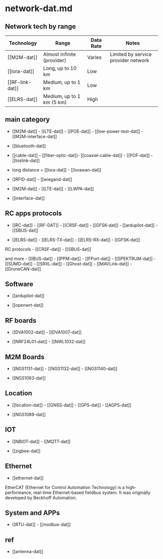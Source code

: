 # network-dat.md

## Network tech by range 

| Technology      | Range                        | Data Rate        | Notes                                      |
|-----------------|-----------------------------|------------------|---------------------------------------------|
| [[M2M-dat]]     | Almost infinite (provider)  | Varies           | Limited by service provider network         |
| [[lora-dat]]    | Long, up to 10 km           | Low              |                                            |
| [[RF-link-dat]] | Medium, up to 1 km          | Low              |                                            |
| [[ELRS-dat]]    | Medium, up to 1 km (5 km)   | High             |                                            |



## main category

- [[M2M-dat]] - [[LTE-dat]] - [[POE-dat]] - [[low-power-test-dat]] - [[M2M-interface-dat]]

- [[bluetooth-dat]]


- [[cable-dat]] - [[fiber-optic-dat]]- [[coaxial-cable-dat]] - [[POF-dat]] - [[toslink-dat]]

- long distance = [[lora-dat]] - [[lorawan-dat]]

- [[RFID-dat]] - [[wiegand-dat]]

- [[M2M-dat]] - [[LTE-dat]] - [[LWPA-dat]]

- [[interface-dat]]

## RC apps protocols 

- [[RC-dat]] - [[RF-DAT]] - [[CRSF-dat]] - [[GFSK-dat]] - [[ardupilot-dat]] - [[SBUS-dat]]

 
- [[ELRS-dat]] - [[ELRS-TX-dat]] - [[ELRS-RX-dat]] - [[GFSK-dat]]

RC protocols - [[CRSF-dat]] - [[SBUS-dat]] 

and more - [[IBUS-dat]] - [[PPM-dat]] - [[FPort-dat]] - [[SPEKTRUM-dat]] - [[SUMD-dat]] - [[SRXL-dat]] - [[Ghost-dat]] - [[MAVLink-dat]] - [[DroneCAN-dat]] 


## Software 

- [[ardupilot-dat]]

- [[openwrt-dat]]

## RF boards 

- [[DVA1002-dat]] - [[DVA1007-dat]]

- [[NRF24L01-dat]] - [[NWL1032-dat]]


## M2M Boards 

- [[NGS1131-dat]] - [[NGS1132-dat]] - [[NGS1140-dat]]

- [[NGS1063-dat]]


## Location 


- [[location-dat]] - [[GNSS-dat]] - [[GPS-dat]] - [[AGPS-dat]]

- [[NGS1089-dat]]

## IOT 

- [[NBIOT-dat]] - [[MQTT-dat]]

- [[zigbee-dat]]

## Ethernet 

- [[ethernet-dat]]

EtherCAT (Ethernet for Control Automation Technology) is a high-performance, real-time Ethernet-based fieldbus system. It was originally developed by Beckhoff Automation.

## System and APPs 

- [[RTU-dat]] - [[modbus-dat]]






## ref 

- [[antenna-dat]]